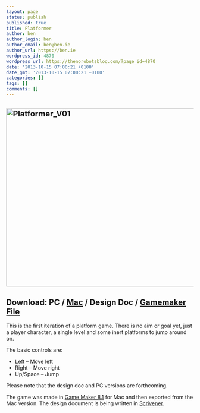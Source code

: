 ```yaml
---
layout: page
status: publish
published: true
title: Platformer
author: ben
author_login: ben
author_email: ben@ben.ie
author_url: https://ben.ie
wordpress_id: 4870
wordpress_url: https://thenorobotsblog.com/?page_id=4870
date: '2013-10-15 07:00:21 +0100'
date_gmt: '2013-10-15 07:00:21 +0100'
categories: []
tags: []
comments: []
---
```

<h2><img class="aligncenter size-full wp-image-4865" alt="Platformer_V01" src="https://thenorobotsblog.com/wp-content/uploads/2013/10/Platformer_V01.png" width="640" height="480" /></h2>
<h2>Download: PC / <a href="https://games.ben.ie/platformer/platformer_v01.zip" target="_blank">Mac</a> / Design Doc / <a href="https://games.ben.ie/platformer/platformer_v01.gmk" target="_blank">Gamemaker File</a></h2>
<p>This is the first iteration of a platform game. There is no aim or goal yet, just a player character, a single level and some inert platforms to jump around on.</p>
<p>The basic controls are:</p>
<ul>
<li>Left – Move left</li>
<li>Right – Move right</li>
<li>Up/Space – Jump</li>
</ul>
<p>Please note that the design doc and PC versions are forthcoming.</p>
<p>The game was made in <a href="https://www.yoyogames.com/legacy" target="_blank">Game Maker 8.1</a> for Mac and then exported from the Mac version. The design document is being written in <a href="https://www.literatureandlatte.com" target="_blank">Scrivener</a>.</p>
